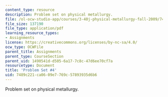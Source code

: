 ```yaml
---
content_type: resource
description: Problem set on physical metallurgy.
file: /ol-ocw-studio-app/courses/3-40j-physical-metallurgy-fall-2009/7489c221ca0609e7769c57893935d6b6_MIT3_40JF09_ps4.pdf
file_size: 137190
file_type: application/pdf
learning_resource_types:
- Assignments
license: https://creativecommons.org/licenses/by-nc-sa/4.0/
ocw_type: OCWFile
parent_title: Assignments
parent_type: CourseSection
parent_uid: 1490541d-d505-6a17-7c8c-47d6ee70cf7a
resourcetype: Document
title: 'Problem Set #4'
uid: 7489c221-ca06-09e7-769c-57893935d6b6
---
```

Problem set on physical metallurgy.